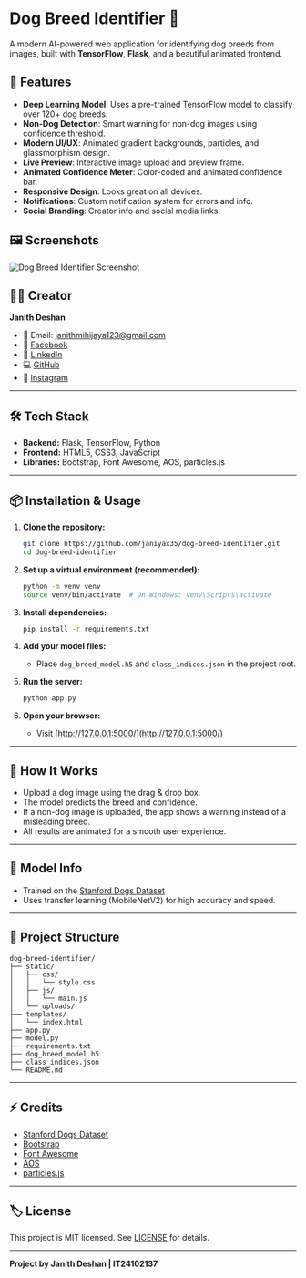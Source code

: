# Dog Breed Identifier 🐶

A modern AI-powered web application for identifying dog breeds from images, built with **TensorFlow**, **Flask**, and a beautiful animated frontend.

## 🚀 Features

- **Deep Learning Model**: Uses a pre-trained TensorFlow model to classify over 120+ dog breeds.
- **Non-Dog Detection**: Smart warning for non-dog images using confidence threshold.
- **Modern UI/UX**: Animated gradient backgrounds, particles, and glassmorphism design.
- **Live Preview**: Interactive image upload and preview frame.
- **Animated Confidence Meter**: Color-coded and animated confidence bar.
- **Responsive Design**: Looks great on all devices.
- **Notifications**: Custom notification system for errors and info.
- **Social Branding**: Creator info and social media links.

## 🖼️ Screenshots

![Dog Breed Identifier Screenshot](https://cdn.jsdelivr.net/gh/it24102137/assets/dog-breed-identifier-screenshot.png)

## 🧑‍💻 Creator

**Janith Deshan**

- 📧 Email: janithmihijaya123@gmail.com
- 🔗 [Facebook](https://www.facebook.com/janith.deshan.186)
- 💼 [LinkedIn](https://www.linkedin.com/in/janithdeshan/)
- 💻 [GitHub](https://github.com/janiyax35)
- 📸 [Instagram](https://www.instagram.com/janith_deshan11/)

---

## 🛠️ Tech Stack

- **Backend:** Flask, TensorFlow, Python
- **Frontend:** HTML5, CSS3, JavaScript
- **Libraries:** Bootstrap, Font Awesome, AOS, particles.js

---

## 📦 Installation & Usage

1. **Clone the repository:**
   ```bash
   git clone https://github.com/janiyax35/dog-breed-identifier.git
   cd dog-breed-identifier
   ```

2. **Set up a virtual environment (recommended):**
   ```bash
   python -m venv venv
   source venv/bin/activate  # On Windows: venv\Scripts\activate
   ```

3. **Install dependencies:**
   ```bash
   pip install -r requirements.txt
   ```

4. **Add your model files:**
   - Place `dog_breed_model.h5` and `class_indices.json` in the project root.

5. **Run the server:**
   ```bash
   python app.py
   ```

6. **Open your browser:**
   - Visit [http://127.0.0.1:5000/](http://127.0.0.1:5000/)

---

## 📝 How It Works

- Upload a dog image using the drag & drop box.
- The model predicts the breed and confidence.
- If a non-dog image is uploaded, the app shows a warning instead of a misleading breed.
- All results are animated for a smooth user experience.

---

## 🐾 Model Info

- Trained on the [Stanford Dogs Dataset](http://vision.stanford.edu/aditya86/ImageNetDogs/)
- Uses transfer learning (MobileNetV2) for high accuracy and speed.

---

## 📁 Project Structure

```
dog-breed-identifier/
├── static/
│   ├── css/
│   │   └── style.css
│   ├── js/
│   │   └── main.js
│   └── uploads/
├── templates/
│   └── index.html
├── app.py
├── model.py
├── requirements.txt
├── dog_breed_model.h5
├── class_indices.json
└── README.md
```

---

## ⚡ Credits

- [Stanford Dogs Dataset](http://vision.stanford.edu/aditya86/ImageNetDogs/)
- [Bootstrap](https://getbootstrap.com/)
- [Font Awesome](https://fontawesome.com/)
- [AOS](https://michalsnik.github.io/aos/)
- [particles.js](https://vincentgarreau.com/particles.js/)

---

## 🏷️ License

This project is MIT licensed. See [LICENSE](LICENSE) for details.

---

**Project by Janith Deshan | IT24102137**
